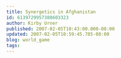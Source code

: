 ```yaml
---
title: Synergetics in Afghanistan
id: 6139729957388603323
author: Kirby Urner
published: 2007-02-05T10:43:00.000-08:00
updated: 2007-02-05T10:59:45.785-08:00
blog: world_game
tags: 
---
```


